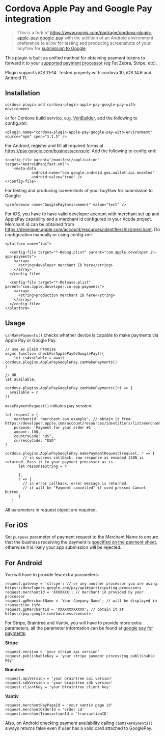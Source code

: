 # Cordova Apple Pay and Google Pay integration

> This is a fork of https://www.npmjs.com/package/cordova-plugin-apple-pay-google-pay with the addition of an Android environment preference to allow for testing and producing screenshots of your buyflow for [submission to Google](https://developers.google.com/pay/api/android/guides/brand-guidelines#put-it-all-together).

This plugin is built as unified method for obtaining payment tokens to forward it to your [supported payment processor](https://developers.google.com/pay/api#participating-processors) (eg Fat Zebra,
Stripe, etc).

Plugin supports iOS 11-14. Tested properly with cordova 10, iOS 14.6 and Android 11.

## Installation

```
cordova plugin add cordova-plugin-apple-pay-google-pay-with-environment
```

or for Cordova build service, e.g. [VoltBuilder](https://volt.build/), add the following to config.xml:

```
<plugin name="cordova-plugin-apple-pay-google-pay-with-environment" source="npm" spec="1.1.5" />
```

For Android, register and fill all required forms at https://pay.google.com/business/console. Add the following to
config.xml:

```
<config-file parent="/manifest/application" target="AndroidManifest.xml">
    <meta-data
            android:name="com.google.android.gms.wallet.api.enabled"
            android:value="true" />
</config-file>
```

For testing and producing screenshots of your buyflow for submission to Google:
```
<preference name="GooglePayEnvironment" value="test" />
```

For iOS, you have to have valid developer account with merchant set up and ApplePay capability and a merchant id
configured in your Xcode project. Merchant id can be obtained
from https://developer.apple.com/account/resources/identifiers/list/merchant. Do configuration manually or using
config.xml:

```
<platform name="ios">

  <config-file target="*-Debug.plist" parent="com.apple.developer.in-app-payments">
    <array>
      <string>developer merchant ID here</string>
    </array>
  </config-file>

  <config-file target="*-Release.plist" parent="com.apple.developer.in-app-payments">
    <array>
      <string>production merchant ID here</string>
    </array>
  </config-file>
</platform>
```

## Usage

`canMakePayments()` checks whether device is capable to make payments via Apple Pay or Google Pay.

```
// use as plain Promise
async function checkForApplePayOrGooglePay(){
    let isAvailable = await cordova.plugins.ApplePayGooglePay.canMakePayments()
}

// OR
let available;

cordova.plugins.ApplePayGooglePay.canMakePayments((r) => {
  available = r
})
```

`makePaymentRequest()` initiates pay session.

```
let request = {
    merchantId: 'merchant.com.example', // obtain it from https://developer.apple.com/account/resources/identifiers/list/merchant
    purpose: `Payment for your order #1`,
    amount: 100,
    countryCode: "US",
    currencyCode: "USD"
}

cordova.plugins.ApplePayGooglePay.makePaymentRequest(request, r => {
        // in success callback, raw response as encoded JSON is returned. Pass it to your payment processor as is.
      let responseString = r

      },
      r => {
        // in error callback, error message is returned.
        // it will be "Payment cancelled" if used pressed Cancel button.
      }
   )
```

All parameters in request object are required.

## For iOS

Set `purpose` parameter of payment request to the Merchant Name to ensure that the business receiving the payment is [specified on the payment sheet](https://developer.apple.com/design/human-interface-guidelines/apple-pay/overview/checkout-and-payment/), otherwise it is likely your app submission will be rejected.

## For Android

You will have to provide few extra parameters:

```
request.gateway = 'stripe'; // or any another processor you are using: https://developers.google.com/pay/api#participating-processors
request.merchantId = 'XXXXXXX'; // merchant id provided by your processor
request.gpMerchantName = 'Your Company Name'; // will be displayed in transaction info
request.gpMerchantId = 'XXXXXXXXXXXX'; // obtain it at https://pay.google.com/business/console
```

For Stripe, Braintree and Vantiv, you will have to provide more extra parameters, all the parameter information can be found at [google pay for payments](https://developers.google.com/pay/api/android/reference/object#PaymentMethodTokenizationSpecification):

**Stripe**
```
request.version = 'your stripe api version'
request.publishableKey = 'your stripe payment processing publishable key'
```

**Braintree**
```
request.apiVersion = 'your braintree api version'
request.sdkVersion = 'your braintree sdk version'
request.clientKey = 'your btraintree client key'
```

**Vantiv**
```
request.merchantPayPageId = 'your vantiv page id'
request.merchantOrderId = 'order id'
request.merchantTransactionId = 'transactionID'
```

Also, on Android checking payment availability calling `canMakePayments()` always returns false even if user has a valid card attached to GooglePay.
